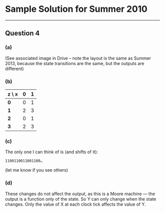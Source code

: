 # Sample Solution for Summer 2010

---

## Question 4

### (a)

(See associated image in Drive – note the layout is the same as Summer 2013, because the state transitions are the same, but the outputs are different)

### (b)

z \ x | 0 | 1
------|---|---
 **0**| 0 | 1
 **1**| 2 | 3
 **2**| 0 | 1
 **3**| 2 | 3
 
### (c)

The only one I can think of is (and shifts of it):

	1100110011001100…
	
(let me know if you see others)

### (d)

These changes do not affect the output, as this is a Moore machine — the output is a function only of the state. So Y can only change when the state changes. Only the value of X at each clock tick affects the value of Y.